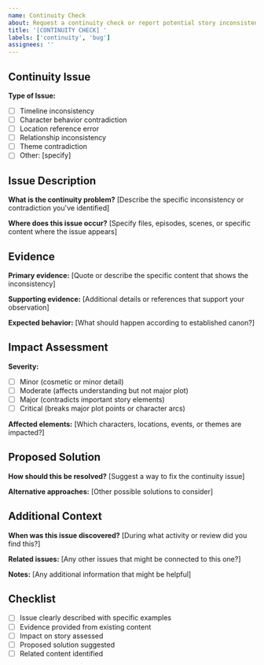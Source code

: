 ```yaml
---
name: Continuity Check
about: Request a continuity check or report potential story inconsistencies
title: '[CONTINUITY CHECK] '
labels: ['continuity', 'bug']
assignees: ''
---
```


## Continuity Issue

**Type of Issue:**
- [ ] Timeline inconsistency
- [ ] Character behavior contradiction
- [ ] Location reference error
- [ ] Relationship inconsistency
- [ ] Theme contradiction
- [ ] Other: [specify]

## Issue Description

**What is the continuity problem?**
[Describe the specific inconsistency or contradiction you've identified]

**Where does this issue occur?**
[Specify files, episodes, scenes, or specific content where the issue appears]

## Evidence

**Primary evidence:**
[Quote or describe the specific content that shows the inconsistency]

**Supporting evidence:**
[Additional details or references that support your observation]

**Expected behavior:**
[What should happen according to established canon?]

## Impact Assessment

**Severity:**
- [ ] Minor (cosmetic or minor detail)
- [ ] Moderate (affects understanding but not major plot)
- [ ] Major (contradicts important story elements)
- [ ] Critical (breaks major plot points or character arcs)

**Affected elements:**
[Which characters, locations, events, or themes are impacted?]

## Proposed Solution

**How should this be resolved?**
[Suggest a way to fix the continuity issue]

**Alternative approaches:**
[Other possible solutions to consider]

## Additional Context

**When was this issue discovered?**
[During what activity or review did you find this?]

**Related issues:**
[Any other issues that might be connected to this one?]

**Notes:**
[Any additional information that might be helpful]

## Checklist

- [ ] Issue clearly described with specific examples
- [ ] Evidence provided from existing content
- [ ] Impact on story assessed
- [ ] Proposed solution suggested
- [ ] Related content identified
